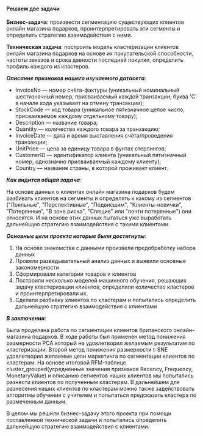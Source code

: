 #### Решаем две задачи

**Бизнес-задача**: произвести сегментацию существующих клиентов онлайн магазина подарков, проинтерпретировать эти сегменты и определить стратегию взаимодействия с ними.

**Техническая задача**: построить модель кластеризации клиентов онлайн магазина подарков на основе их покупательской способности, частоты заказов и срока давности последней покупки, определить профиль каждого из кластеров.


**_Описание признаков нашего изучаемого датасета_**:

* InvoiceNo — номер счёта-фактуры (уникальный номинальный шестизначный номер, присваиваемый каждой транзакции; буква 'C' в начале кода указывает на отмену транзакции);
* StockCode — код товара (уникальное пятизначное целое число, присваиваемое каждому отдельному товару);
* Description — название товара;
* Quantity — количество каждого товара за транзакцию;
* InvoiceDate — дата и время выставления счёта/проведения транзакции;
* UnitPrice — цена за единицу товара в фунтах стерлингов;
* CustomerID — идентификатор клиента (уникальный пятизначный номер, однозначно присваиваемый каждому клиенту);
* Country — название страны, в которой проживает клиент.


**_Как видится общая задача_**: 

На основе данных о клиентах онлайн магазина подарков будем разбивать клиентов на сегменты и определять к какому из сегментов ("Лояльные", "Перспективные", "Подвисшим", "Клиенты-новички", "Потерянные", "В зоне риска", "Спящие" или "почти потерянные")
они относятся. И на основе этих данных пытаться уже выработать дальнейшую стратегию взаимодействия с такими клиентами.


**_Основные цели проекта которые были достигнуты_**:

1) На основе знакомства с данными произвели предобработку набора данных
2) Провели разведывательный анализ данных и выявили основные закономерности
3) Сформировали категории товаров и клиентов
4) Построили несколько моделей машинного обучения, решающих задачу кластеризации клиентов, определили количество кластеров и проинтерпретировали их. 
5) Сделали разбивку клиентов по кластерам и попытались определить дальнейшую стратегию взаимодействия с клиентами


**_В заключении_**:

Была проделана работа по сегментации клиентов британского онлайн-магазина подарков. В ходе работы был применен метод понижения размерности PCA который не удовлетворил желаемым результатам по кластеризации. Второй метод понижения размерности t-SNE удовлетворил желаемые цели маркетинга по сегментации клиентов по кластерам. На основе итоговой RFM-таблице cluster_grouped(усредненные значения признаков Recency, Frequency, MonetaryValue) и описанию сегментов наших клиентов мы попытались разнести клиентов по полученным кластерам. В дальнейшем для разнесения наших клиентов по кластерам можно также задействовать алгоритмы обучения с учителем и попытаться предсказать кластера по размеченным данным.

В целом мы решили бизнес-задачу этого проекта при помощи поставленной технической задачи и попытались определить дальнейшую стратегию взаимодействия с клиентами.





